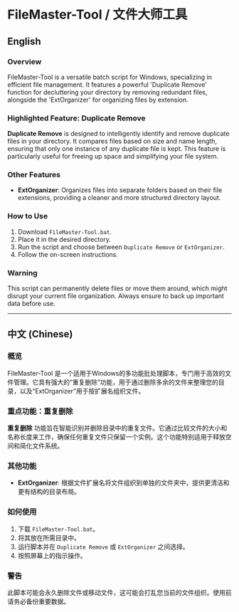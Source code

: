 # FileMaster-Tool / 文件大师工具

## English

### Overview
FileMaster-Tool is a versatile batch script for Windows, specializing in efficient file management. It features a powerful 'Duplicate Remove' function for decluttering your directory by removing redundant files, alongside the 'ExtOrganizer' for organizing files by extension.

### Highlighted Feature: Duplicate Remove
**Duplicate Remove** is designed to intelligently identify and remove duplicate files in your directory. It compares files based on size and name length, ensuring that only one instance of any duplicate file is kept. This feature is particularly useful for freeing up space and simplifying your file system.

### Other Features
- **ExtOrganizer**: Organizes files into separate folders based on their file extensions, providing a cleaner and more structured directory layout.

### How to Use
1. Download `FileMaster-Tool.bat`.
2. Place it in the desired directory.
3. Run the script and choose between `Duplicate Remove` or `ExtOrganizer`.
4. Follow the on-screen instructions.

### Warning
This script can permanently delete files or move them around, which might disrupt your current file organization. Always ensure to back up important data before use.

---

## 中文 (Chinese)

### 概览
FileMaster-Tool 是一个适用于Windows的多功能批处理脚本，专门用于高效的文件管理。它具有强大的“重复删除”功能，用于通过删除多余的文件来整理您的目录，以及“ExtOrganizer”用于按扩展名组织文件。

### 重点功能：重复删除
**重复删除** 功能旨在智能识别并删除目录中的重复文件。它通过比较文件的大小和名称长度来工作，确保任何重复文件只保留一个实例。这个功能特别适用于释放空间和简化文件系统。

### 其他功能
- **ExtOrganizer**: 根据文件扩展名将文件组织到单独的文件夹中，提供更清洁和更有结构的目录布局。

### 如何使用
1. 下载 `FileMaster-Tool.bat`。
2. 将其放在所需目录中。
3. 运行脚本并在 `Duplicate Remove` 或 `ExtOrganizer` 之间选择。
4. 按照屏幕上的指示操作。

### 警告
此脚本可能会永久删除文件或移动文件，这可能会打乱您当前的文件组织。使用前请务必备份重要数据。
